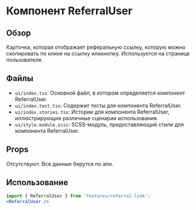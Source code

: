 # Компонент ReferralUser

## Обзор
Карточка, которая отображает реферальную ссылку, которую можно скопировать по клике на ссылку иликнопку. Используется на странице пользователя.

## Файлы

- `ui/index.tsx`: Основной файл, в котором определяется компонент ReferralUser.
- `ui/index.test.tsx`: Содержит тесты для компонента ReferralUser.
- `ui/index.stories.tsx`: Истории для компонента ReferralUser, иллюстрирующие различные сценарии использования.
- `ui/style.module.scss`: SCSS-модуль, предоставляющий стили для компонента ReferralUser.

## Props
Отсутствуют. Все данные берутся по апи.

## Использование
```jsx
import { ReferralUser } from 'features/referral-link';
<ReferralUser />
```